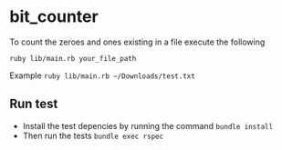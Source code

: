 # bit_counter
To count the zeroes and ones existing in a file execute the following

`ruby lib/main.rb your_file_path`

Example `ruby lib/main.rb ~/Downloads/test.txt`

## Run test

* Install the test depencies by running the command `bundle install`
* Then run the tests `bundle exec rspec`
